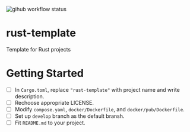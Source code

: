 ![gihub workflow status](https://github.com/den-taku/rust-template/actions/workflows/on_merge.yml/badge.svg)

# rust-template
Template for Rust projects

# Getting Started

- [ ] In `Cargo.toml`, replace `"rust-template"` with project name and write description.
- [ ] Rechoose appropriate LICENSE.
- [ ] Modify `compose.yaml`, `docker/Dockerfile`, and `docker/pub/Dockerfile`.
- [ ] Set up `develop` branch as the default bransh.
- [ ] Fit `README.md` to your project.
